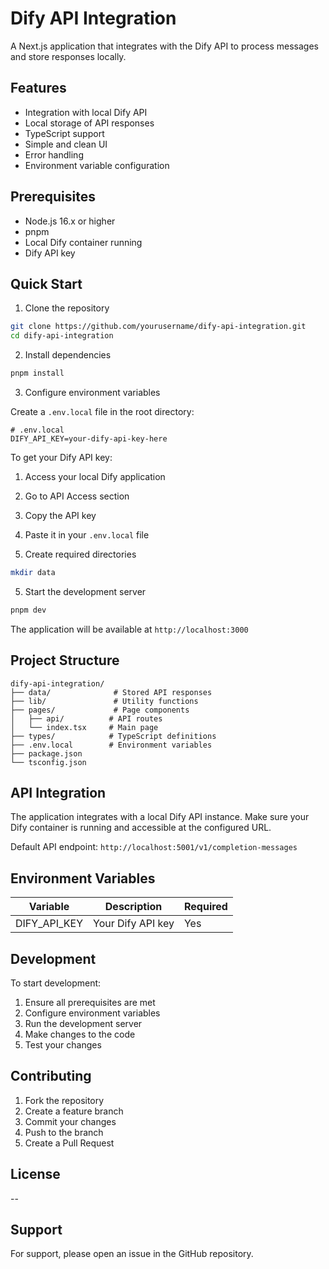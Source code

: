 # Dify API Integration

A Next.js application that integrates with the Dify API to process messages and store responses locally.

## Features

- Integration with local Dify API
- Local storage of API responses
- TypeScript support
- Simple and clean UI
- Error handling
- Environment variable configuration

## Prerequisites

- Node.js 16.x or higher
- pnpm
- Local Dify container running
- Dify API key

## Quick Start

1. Clone the repository

```bash
git clone https://github.com/yourusername/dify-api-integration.git
cd dify-api-integration
```

2. Install dependencies

```bash
pnpm install
```

3. Configure environment variables

Create a `.env.local` file in the root directory:

```env
# .env.local
DIFY_API_KEY=your-dify-api-key-here
```

To get your Dify API key:
1. Access your local Dify application
2. Go to API Access section
3. Copy the API key
4. Paste it in your `.env.local` file

4. Create required directories

```bash
mkdir data
```

5. Start the development server

```bash
pnpm dev
```

The application will be available at `http://localhost:3000`

## Project Structure

```
dify-api-integration/
├── data/              # Stored API responses
├── lib/               # Utility functions
├── pages/             # Page components
│   ├── api/          # API routes
│   └── index.tsx     # Main page
├── types/            # TypeScript definitions
├── .env.local        # Environment variables
├── package.json
└── tsconfig.json
```

## API Integration

The application integrates with a local Dify API instance. Make sure your Dify container is running and accessible at the configured URL.

Default API endpoint: `http://localhost:5001/v1/completion-messages`

## Environment Variables

| Variable | Description | Required |
|----------|-------------|----------|
| DIFY_API_KEY | Your Dify API key | Yes |

## Development

To start development:

1. Ensure all prerequisites are met
2. Configure environment variables
3. Run the development server
4. Make changes to the code
5. Test your changes

## Contributing

1. Fork the repository
2. Create a feature branch
3. Commit your changes
4. Push to the branch
5. Create a Pull Request

## License
--

## Support

For support, please open an issue in the GitHub repository.